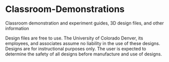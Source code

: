 # Classroom-Demonstrations
Classroom demonstration and experiment guides, 3D design files, and other information

Design files are free to use. The University of Colorado Denver, its employees, and
associates assume no liability in the use of these designs. Designs are for
instructional purposes only. The user is expected to determine the safety of all 
designs before manufacture and use of designs.
